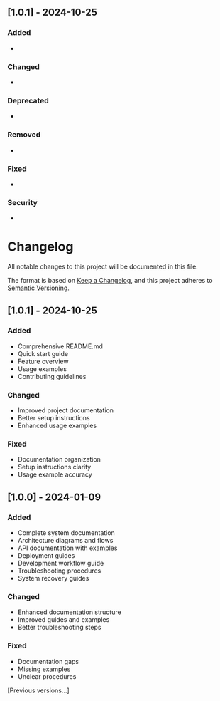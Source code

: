 ## [1.0.1] - 2024-10-25

### Added
- 

### Changed
- 

### Deprecated
- 

### Removed
- 

### Fixed
- 

### Security
- 

# Changelog
All notable changes to this project will be documented in this file.

The format is based on [Keep a Changelog](https://keepachangelog.com/en/1.0.0/),
and this project adheres to [Semantic Versioning](https://semver.org/spec/v2.0.0.html).

## [1.0.1] - 2024-10-25

### Added
- Comprehensive README.md
- Quick start guide
- Feature overview
- Usage examples
- Contributing guidelines

### Changed
- Improved project documentation
- Better setup instructions
- Enhanced usage examples

### Fixed
- Documentation organization
- Setup instructions clarity
- Usage example accuracy

## [1.0.0] - 2024-01-09

### Added
- Complete system documentation
- Architecture diagrams and flows
- API documentation with examples
- Deployment guides
- Development workflow guide
- Troubleshooting procedures
- System recovery guides

### Changed
- Enhanced documentation structure
- Improved guides and examples
- Better troubleshooting steps

### Fixed
- Documentation gaps
- Missing examples
- Unclear procedures

[Previous versions...]
